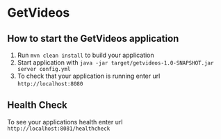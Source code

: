 # GetVideos

How to start the GetVideos application
---

1. Run `mvn clean install` to build your application
1. Start application with `java -jar target/getvideos-1.0-SNAPSHOT.jar server config.yml`
1. To check that your application is running enter url `http://localhost:8080`

Health Check
---

To see your applications health enter url `http://localhost:8081/healthcheck`
